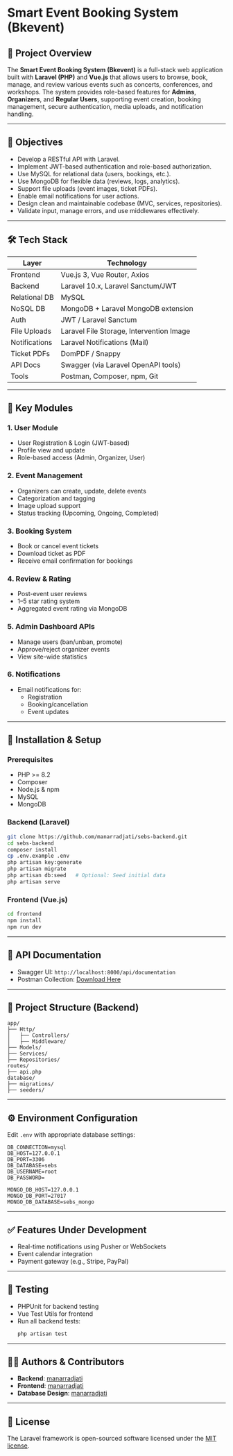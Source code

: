 # Smart Event Booking System (Bkevent)

## 📌 Project Overview

The **Smart Event Booking System (Bkevent)** is a full-stack web application built with **Laravel (PHP)** and **Vue.js** that allows users to browse, book, manage, and review various events such as concerts, conferences, and workshops. The system provides role-based features for **Admins**, **Organizers**, and **Regular Users**, supporting event creation, booking management, secure authentication, media uploads, and notification handling.

---

## 🎯 Objectives

- Develop a RESTful API with Laravel.
- Implement JWT-based authentication and role-based authorization.
- Use MySQL for relational data (users, bookings, etc.).
- Use MongoDB for flexible data (reviews, logs, analytics).
- Support file uploads (event images, ticket PDFs).
- Enable email notifications for user actions.
- Design clean and maintainable codebase (MVC, services, repositories).
- Validate input, manage errors, and use middlewares effectively.

---

## 🛠️ Tech Stack

| Layer          | Technology                          |
|----------------|--------------------------------------|
| Frontend       | Vue.js 3, Vue Router, Axios          |
| Backend        | Laravel 10.x, Laravel Sanctum/JWT    |
| Relational DB  | MySQL                                |
| NoSQL DB       | MongoDB + Laravel MongoDB extension  |
| Auth           | JWT / Laravel Sanctum                |
| File Uploads   | Laravel File Storage, Intervention Image |
| Notifications  | Laravel Notifications (Mail)         |
| Ticket PDFs    | DomPDF / Snappy                      |
| API Docs       | Swagger (via Laravel OpenAPI tools)  |
| Tools          | Postman, Composer, npm, Git          |

---

## 🔐 Key Modules

### 1. User Module
- User Registration & Login (JWT-based)
- Profile view and update
- Role-based access (Admin, Organizer, User)

### 2. Event Management
- Organizers can create, update, delete events
- Categorization and tagging
- Image upload support
- Status tracking (Upcoming, Ongoing, Completed)

### 3. Booking System
- Book or cancel event tickets
- Download ticket as PDF
- Receive email confirmation for bookings

### 4. Review & Rating
- Post-event user reviews
- 1–5 star rating system
- Aggregated event rating via MongoDB

### 5. Admin Dashboard APIs
- Manage users (ban/unban, promote)
- Approve/reject organizer events
- View site-wide statistics

### 6. Notifications
- Email notifications for:
  - Registration
  - Booking/cancellation
  - Event updates

---

## 🧰 Installation & Setup

### Prerequisites

- PHP >= 8.2
- Composer
- Node.js & npm
- MySQL
- MongoDB

### Backend (Laravel)

```bash
git clone https://github.com/manarradjati/sebs-backend.git
cd sebs-backend
composer install
cp .env.example .env
php artisan key:generate
php artisan migrate
php artisan db:seed   # Optional: Seed initial data
php artisan serve
```

### Frontend (Vue.js)

```bash
cd frontend
npm install
npm run dev
```

---

## 🔗 API Documentation

- Swagger UI: `http://localhost:8000/api/documentation`
- Postman Collection: [Download Here](#)

---

## 📂 Project Structure (Backend)

```
app/
├── Http/
│   ├── Controllers/
│   ├── Middleware/
├── Models/
├── Services/
├── Repositories/
routes/
├── api.php
database/
├── migrations/
├── seeders/
```

---

## ⚙️ Environment Configuration

Edit `.env` with appropriate database settings:

```env
DB_CONNECTION=mysql
DB_HOST=127.0.0.1
DB_PORT=3306
DB_DATABASE=sebs
DB_USERNAME=root
DB_PASSWORD=

MONGO_DB_HOST=127.0.0.1
MONGO_DB_PORT=27017
MONGO_DB_DATABASE=sebs_mongo
```

---

## ✅ Features Under Development

- Real-time notifications using Pusher or WebSockets
- Event calendar integration
- Payment gateway (e.g., Stripe, PayPal)

---

## 🧪 Testing

- PHPUnit for backend testing
- Vue Test Utils for frontend
- Run all backend tests:  
  ```bash
  php artisan test
  ```

---

## 👨‍💻 Authors & Contributors

- **Backend**: [manarradjati](https://github.com/manarradjati)
- **Frontend**: [manarradjati](https://github.com/manarradjati)
- **Database Design**: [manarradjati](https://github.com/manarradjati)

---

## 📄 License

The Laravel framework is open-sourced software licensed under the [MIT license](https://opensource.org/licenses/MIT).